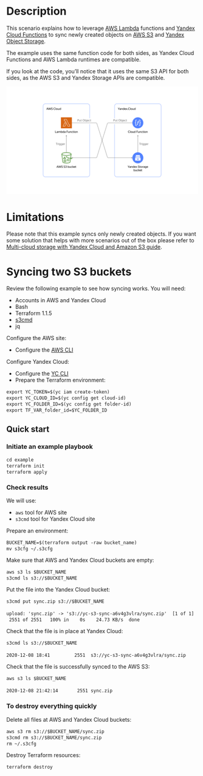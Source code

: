 # Description

This scenario explains how to leverage [AWS Lambda](https://aws.amazon.com/lambda/) functions and [Yandex Cloud Functions](https://cloud.yandex.com/en-ru/docs/functions/) to sync newly created objects on [AWS S3](https://aws.amazon.com/s3/) and [Yandex Object Storage](https://cloud.yandex.com/en-ru/docs/storage/).

The example uses the same function code for both sides, as Yandex Cloud Functions and AWS Lambda runtimes are compatible.

If you look at the code, you’ll notice that it uses the same S3 API for both sides, as the AWS S3 and Yandex Storage APIs are compatible.


<p align="center">
    <img src="s3-sync.png" alt="S3 Synchronization diagram" width="800"/>
</p>

# Limitations

Please note that this example syncs only newly created objects. If you want some solution that helps with more scenarios out of the box please refer to <a href="../Multi-cloud S3 storage/README.md">Multi-cloud storage with Yandex Cloud and Amazon S3 guide</a>.


# Syncing two S3 buckets

Review the following example to see how syncing works.
You will need:

- Accounts in AWS and Yandex Cloud
- Bash
- Terraform 1.1.5
- [s3cmd](https://s3tools.org/download)
- jq

Configure the AWS site:
- Configure the [AWS CLI](https://docs.aws.amazon.com/cli/latest/userguide/cli-chap-configure.html)


Configure Yandex Cloud:
- Configure the [YC CLI](https://cloud.yandex.com/docs/cli/quickstart) 
- Prepare the Terraform environment:

```
export YC_TOKEN=$(yc iam create-token)
export YC_CLOUD_ID=$(yc config get cloud-id)
export YC_FOLDER_ID=$(yc config get folder-id)
export TF_VAR_folder_id=$YC_FOLDER_ID
```


## Quick start

### Initiate an example playbook  

```
cd example
terraform init
terraform apply
```

### Check results

We will use:
- `aws` tool for AWS site
- `s3cmd` tool for Yandex Cloud site

Prepare an environment:
```
BUCKET_NAME=$(terraform output -raw bucket_name)
mv s3cfg ~/.s3cfg
```

Make sure that AWS and Yandex Cloud buckets are empty:
```
aws s3 ls $BUCKET_NAME
s3cmd ls s3://$BUCKET_NAME
```

Put the file into the Yandex Cloud bucket:
```
s3cmd put sync.zip s3://$BUCKET_NAME 

upload: 'sync.zip' -> 's3://yc-s3-sync-a6v4g3vlra/sync.zip'  [1 of 1]
 2551 of 2551   100% in    0s    24.73 KB/s  done
```

Check that the file is in place at Yandex Cloud:
```
s3cmd ls s3://$BUCKET_NAME

2020-12-08 18:41         2551  s3://yc-s3-sync-a6v4g3vlra/sync.zip
```

Check that the file is successfully synced to the AWS S3:
```
aws s3 ls $BUCKET_NAME

2020-12-08 21:42:14       2551 sync.zip
```

### To destroy everything quickly

Delete all files at AWS and Yandex Cloud buckets:
```
aws s3 rm s3://$BUCKET_NAME/sync.zip
s3cmd rm s3://$BUCKET_NAME/sync.zip
rm ~/.s3cfg
```

Destroy Terraform resources:
```
terraform destroy
```
